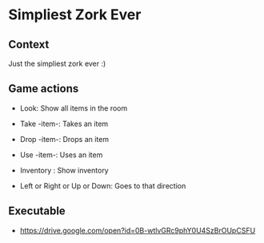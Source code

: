 # Simpliest Zork Ever

## Context

Just the simpliest zork ever :)

## Game actions

- Look: Show all items in the room

- Take -item-: Takes an item
  
- Drop -item-: Drops an item
  
- Use -item-: Uses an item
  
- Inventory : Show inventory

- Left or Right or Up or Down: Goes to that direction

## Executable

- https://drive.google.com/open?id=0B-wtlvGRc9phY0U4SzBrOUpCSFU
